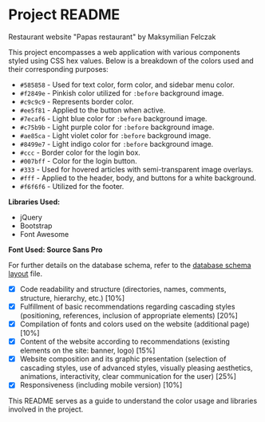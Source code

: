 # Project README

Restaurant website "Papas restaurant" by Maksymilian Felczak 

This project encompasses a web application with various components styled using CSS hex values. Below is a breakdown of the colors used and their corresponding purposes:

- `#585858` - Used for text color, form color, and sidebar menu color.
- `#f2849e` - Pinkish color utilized for `:before` background image.
- `#c9c9c9` - Represents border color.
- `#ee5f81` - Applied to the button when active.
- `#7ecaf6` - Light blue color for `:before` background image.
- `#c75b9b` - Light purple color for `:before` background image.
- `#ae85ca` - Light violet color for `:before` background image.
- `#8499e7` - Light indigo color for `:before` background image.
- `#ccc` - Border color for the login box.
- `#007bff` - Color for the login button.
- `#333` - Used for hovered articles with semi-transparent image overlays.
- `#fff` - Applied to the header, body, and buttons for a white background.
- `#f6f6f6` - Utilized for the footer.

**Libraries Used:**
- jQuery
- Bootstrap
- Font Awesome

**Font Used: Source Sans Pro**

For further details on the database schema, refer to the [database schema layout](.db/scheme.txt) file.

+ [x] Code readability and structure (directories, names, comments, structure, hierarchy, etc.) [10%]
+ [x] Fulfillment of basic recommendations regarding cascading styles (positioning, references, inclusion of appropriate elements) [20%]
+ [x] Compilation of fonts and colors used on the website (additional page) [10%]
+ [x] Content of the website according to recommendations (existing elements on the site: banner, logo) [15%]
+ [x] Website composition and its graphic presentation (selection of cascading styles, use of advanced styles, visually pleasing aesthetics, animations, interactivity, clear communication for the user) [25%]
+ [x] Responsiveness (including mobile version) [10%]

This README serves as a guide to understand the color usage and libraries involved in the project.